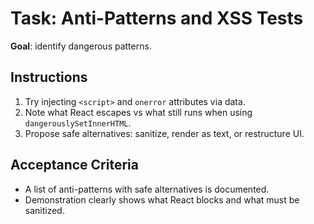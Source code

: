 # Task: Anti-Patterns and XSS Tests


**Goal**: identify dangerous patterns.


## Instructions
1. Try injecting `<script>` and `onerror` attributes via data.
2. Note what React escapes vs what still runs when using `dangerouslySetInnerHTML`.
3. Propose safe alternatives: sanitize, render as text, or restructure UI.


## Acceptance Criteria
- A list of anti-patterns with safe alternatives is documented.
- Demonstration clearly shows what React blocks and what must be sanitized.